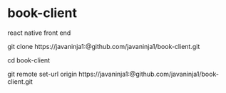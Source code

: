 # book-client
react native front end



git clone https://javaninja1:<TOKEN>@github.com/javaninja1/book-client.git

cd book-client

git remote set-url origin https://javaninja1:<TOKEN>@github.com/javaninja1/book-client.git
